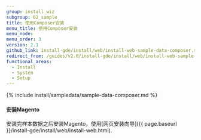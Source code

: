 ```yaml
---
group: install_wiz
subgroup: 02_sample
title: 使用Composer安装
menu_title: 使用Composer安装
menu_node:
menu_order: 3
version: 2.1
github_link: install-gde/install/web/install-web-sample-data-composer.md
redirect_from: /guides/v2.0/install-gde/install/web/install-web-sample-data-cli.html
functional_areas:
  - Install
  - System
  - Setup
---
```


{% include install/sampledata/sample-data-composer.md %}

#### 安装Magento
安装完样本数据之后安装Magento，使用[网页安装向导]({{ page.baseurl }}/install-gde/install/web/install-web.html).
